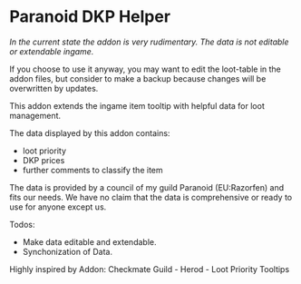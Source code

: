 # Paranoid DKP Helper
*In the current state the addon is very rudimentary. The data is not editable or extendable ingame.*

If you choose to use it anyway, you may want to edit the loot-table in the addon files, but consider to make a backup because changes will be overwritten by updates.


This addon extends the ingame item tooltip with helpful data for loot management.

The data displayed by this addon contains:
* loot priority
* DKP prices
* further comments to classify the item

The data is provided by a council of my guild Paranoid (EU:Razorfen) and fits our needs.
We have no claim that the data is comprehensive or ready to use for anyone except us.


Todos:
* Make data editable and extendable.
* Synchonization of Data.

Highly inspired by Addon: Checkmate Guild - Herod - Loot Priority Tooltips

